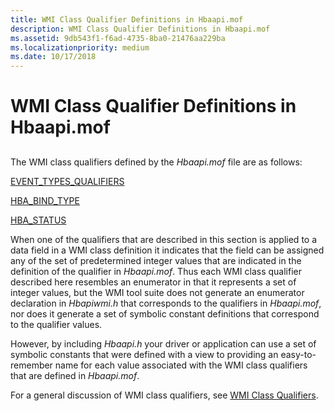 ```yaml
---
title: WMI Class Qualifier Definitions in Hbaapi.mof
description: WMI Class Qualifier Definitions in Hbaapi.mof
ms.assetid: 9db543f1-f6ad-4735-8ba0-21476aa229ba
ms.localizationpriority: medium
ms.date: 10/17/2018
---
```


# WMI Class Qualifier Definitions in Hbaapi.mof


## <span id="ddk_wmi_class_qualifier_definitions_in_hbaapi_mof_kr"></span><span id="DDK_WMI_CLASS_QUALIFIER_DEFINITIONS_IN_HBAAPI_MOF_KR"></span>


The WMI class qualifiers defined by the *Hbaapi.mof* file are as follows:

[EVENT\_TYPES\_QUALIFIERS](event-types-qualifiers.md)

[HBA\_BIND\_TYPE](hba-bind-type.md)

[HBA\_STATUS](hba-status.md)

When one of the qualifiers that are described in this section is applied to a data field in a WMI class definition it indicates that the field can be assigned any of the set of predetermined integer values that are indicated in the definition of the qualifier in *Hbaapi.mof*. Thus each WMI class qualifier described here resembles an enumerator in that it represents a set of integer values, but the WMI tool suite does not generate an enumerator declaration in *Hbapiwmi.h* that corresponds to the qualifiers in *Hbaapi.mof*, nor does it generate a set of symbolic constant definitions that correspond to the qualifier values.

However, by including *Hbaapi.h* your driver or application can use a set of symbolic constants that were defined with a view to providing an easy-to-remember name for each value associated with the WMI class qualifiers that are defined in *Hbaapi.mof*.

For a general discussion of WMI class qualifiers, see [WMI Class Qualifiers](https://msdn.microsoft.com/library/windows/hardware/ff566348).

 

 






